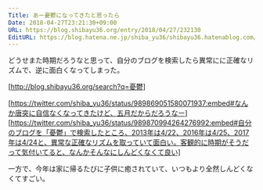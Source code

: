 ```yaml
---
Title: あー憂鬱になってきたと思ったら
Date: 2018-04-27T23:21:30+09:00
URL: https://blog.shibayu36.org/entry/2018/04/27/232130
EditURL: https://blog.hatena.ne.jp/shiba_yu36/shibayu36.hatenablog.com/atom/entry/17391345971639006346
---
```


どうせまた時期だろうなと思って、自分のブログを検索したら異常にに正確なリズムで、逆に面白くなってしまった。

[http://blog.shibayu36.org/search?q=憂鬱]

[https://twitter.com/shiba_yu36/status/989869051580071937:embed#なんか唐突に自信なくなってきたけど、五月だからだろうなー]
[https://twitter.com/shiba_yu36/status/989870994264276992:embed#自分のブログを「憂鬱」で検索したところ、2013年は4/22、2016年は4/25、2017年は4/24と、異常な正確なリズムを取っていて面白い。客観的に時期がそうだって気付いてると、なんかそんなにしんどくなくて良い]

一方で、今年は家に帰るたびに子供に癒されていて、いつもより全然しんどくなくてすごい。
